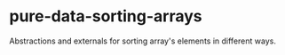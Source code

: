 # pure-data-sorting-arrays
Abstractions and externals for sorting array's elements in different ways.
